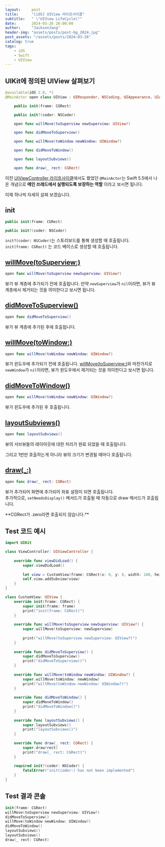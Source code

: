 ```yaml
---
layout:     post
title:      "[iOS] UIView 라이프사이클"
subtitle:   " \"UIView LifeCycle\""
date:       2024-03-26 20:00:00
author:     "JacksonJang"
header-img: "assets/posts/post-bg_2024.jpg"
post_assets: "/assets/posts/2024-03-26"
catalog: true
tags:
    - iOS
    - Swift
    - UIView
---
```


## UIKit에 정의된 UIView 살펴보기

```swift
@available(iOS 2.0, *)
@MainActor open class UIView : UIResponder, NSCoding, UIAppearance, UIAppearanceContainer, UIDynamicItem, UITraitEnvironment, UICoordinateSpace, UIFocusItem, UIFocusItemContainer, CALayerDelegate {

    public init(frame: CGRect)

    public init?(coder: NSCoder)

    open func willMove(toSuperview newSuperview: UIView?)

    open func didMoveToSuperview()

    open func willMove(toWindow newWindow: UIWindow?)

    open func didMoveToWindow()

    open func layoutSubviews()

    open func draw(_ rect: CGRect)
```
이전 [UIViewController 라이프사이클](https://jacksonjang.github.io/2024/03/23/uiviewcontroller-lifecycle/)에서도 봤었던 `@MainActor`는 Swift 5.5에서 나온 개념으로 **메인 쓰레드에서 실행되도록 보장하는 역할** 이라고 보시면 됩니다.

이제 하나씩 자세히 살펴 보겠습니다.

## init
```swift
public init(frame: CGRect)

public init?(coder: NSCoder)
```
`init?(coder: NSCoder)`는 스토리보드를 통해 생성할 때 호출됩니다.
<br />
`init(frame: CGRect)` 는 코드 베이스로 생성할 때 호출됩니다.

## [willMove(toSuperview:)](https://developer.apple.com/documentation/uikit/uiview/1622629-willmove)
```swift
open func willMove(toSuperview newSuperview: UIView?)
```
뷰가 뷰 계층에 추가되기 전에 호출됩니다.
만약 `newSuperview`가 `nil`이라면, 뷰가 뷰 계층에서 제거되는 것을 의미한다고 보시면 됩니다.


## [didMoveToSuperview()](https://developer.apple.com/documentation/uikit/uiview/1622433-didmovetosuperview)
```swift
open func didMoveToSuperview()
```
뷰가 뷰 계층에 추가된 후에 호출됩니다.

## [willMove(toWindow:)](https://developer.apple.com/documentation/uikit/uiview/1622563-willmove)
```swift
open func willMove(toWindow newWindow: UIWindow?)
```
뷰가 윈도우에 추가되기 전에 호출됩니다. [willMove(toSuperview:)](#willmovetosuperview)와 마찬가지로 `newWindow`가 `nil`이라면, 뷰가 윈도우에서 제거되는 것을 의미한다고 보시면 됩니다.

## [didMoveToWindow()](https://developer.apple.com/documentation/uikit/uiview/1622527-didmovetowindow)
```swift
open func willMove(toWindow newWindow: UIWindow?)
```
뷰가 윈도우에 추가된 후 호출됩니다.

## [layoutSubviews()](https://developer.apple.com/documentation/uikit/uiview/1622482-layoutsubviews)
```swift
open func layoutSubviews()
```
뷰의 서브뷰들의 레이아웃에 대한 처리가 완료 되었을 때 호출됩니다.
<p />
그리고 1번만 호출하는게 아니라 뷰의 크기가 변경될 때마다 호출됩니다.

## [draw(_:)](https://developer.apple.com/documentation/uikit/uiview/1622529-draw)
```swift
open func draw(_ rect: CGRect)
```
뷰가 추가되어 화면에 추가되어 좌표 설정이 되면 호출됩니다.
<br />
추가적으로, `setNeedsDisplay()` 메서드가 호출될 때 자동으로 draw 메서드가 호출됩니다.
<p />
**CGRect가 .zero라면 호출되지 않습니다.**

## Test 코드 예시
```swift
import UIKit

class ViewController: UIViewController {
    
    override func viewDidLoad() {
        super.viewDidLoad()
        
        let view = CustomView(frame: CGRect(x: 0, y: 0, width: 100, height: 100))
        self.view.addSubview(view)
    }
}

class CustomView: UIView {
    override init(frame: CGRect) {
        super.init(frame: frame)
        print("init(frame: CGRect)")
    }
    
    override func willMove(toSuperview newSuperview: UIView?) {
        super.willMove(toSuperview: newSuperview)
        
        print("willMove(toSuperview newSuperview: UIView?)")
    }
    
    override func didMoveToSuperview() {
        super.didMoveToSuperview()
        print("didMoveToSuperview()")
    }
    
    override func willMove(toWindow newWindow: UIWindow?) {
        super.willMove(toWindow: newWindow)
        print("willMove(toWindow newWindow: UIWindow?)")
    }
    
    override func didMoveToWindow() {
        super.didMoveToWindow()
        print("didMoveToWindow()")
    }
    
    override func layoutSubviews() {
        super.layoutSubviews()
        print("layoutSubviews()")
    }
    
    override func draw(_ rect: CGRect) {
        super.draw(rect)
        print("draw(_ rect: CGRect)")
    }
    
    required init?(coder: NSCoder) {
        fatalError("init(coder:) has not been implemented")
    }
}
```

## Test 결과 콘솔
```swift
init(frame: CGRect)
willMove(toSuperview newSuperview: UIView?)
didMoveToSuperview()
willMove(toWindow newWindow: UIWindow?)
didMoveToWindow()
layoutSubviews()
layoutSubviews()
draw(_ rect: CGRect)
```